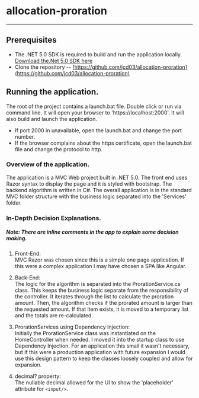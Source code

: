 # allocation-proration
---

## Prerequisites

- The .NET 5.0 SDK is required to build and run the application locally.
[Download the.Net 5.0 SDK here](https://dotnet.microsoft.com/download)
- Clone the repository 
 	-- [https://github.com/jcd03/allocation-proration](https://github.com/jcd03/allocation-proration)

## Running the application.
The root of the project contains a launch.bat file. Double click or run via command line. It will
open your browser to 'https://localhost:2000'. It will also build and launch the application.
* If port 2000 in unavailable, open the launch.bat and change the port number.
* If the browser complains about the https certificate, open the launch.bat file and change the protocol to http.

### Overview of the application.
The application is a MVC Web project built in .NET 5.0. The front end uses Razor syntax to display the page and it is styled with bootstrap. The backend algorithm is written in C#. The overall application is in the standard MVC folder structure with the business logic separated into the 'Services' folder.

### In-Depth Decision Explanations.
##### Note: There are inline comments in the app to explain some decision making.
1. Front-End:  
 MVC Razor was chosen since this is a simple one page application. If this were a complex application I may have chosen a SPA like Angular.
 
2. Back-End:  
	The logic for the algorithm is separated into the ProrationService.cs class. This keeps the business logic separate from the responsibility of the controller. It iterates through the list to calculate the proration amount. Then, the algorithm checks if the prorated amount is larger than the requested amount. If that item exists, it is moved to a temporary list and the totals are re-calculated.
	
3. ProrationServices using Dependency Injection:   
	Initially the ProrationService class was instantiated on the HomeController when needed. I moved it into the startup class to use Dependency Injection. For an application this small it wasn't necessary, but if this were a production application with future expansion I would use this design pattern to keep the classes loosely coupled and allow for expansion.
	
4. decimal? property:  
	The nullable decimal allowed for the UI to show the 'placeholder' attribute for `<input/>`.